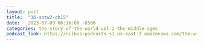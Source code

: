 ```yaml
---
layout: post
title:  "16-sotw2-ch15"
date:   2023-07-09 06:16:00 -0500
categories: the-story-of-the-world-vol-2-the-middle-ages
podcast_link: https://nilbus-podcasts.s3.us-east-2.amazonaws.com/the-well-trained-mind/The%20Story%20of%20the%20World%20Vol.%202%20The%20Middle%20Ages/16-sotw2-ch15.mp3
---
```

